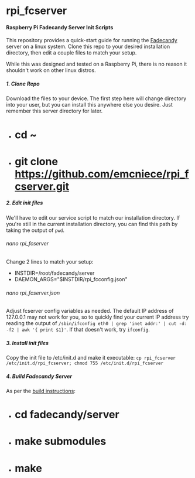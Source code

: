 rpi_fcserver
============

#### Raspberry Pi Fadecandy Server Init Scripts

This repository provides a quick-start guide for running the [Fadecandy](https://github.com/scanlime/fadecandy) server on a linux system. Clone this repo to your desired installation directory, then edit a couple files to match your setup.

While this was designed and tested on a Raspberry Pi, there is no reason it shouldn't work on other linux distros.

##### 1. Clone Repo

Download the files to your device. The first step here will change directory into your user, but you can install this anywhere else you desire. Just remember this server directory for later.

- # cd ~
- # git clone https://github.com/emcniece/rpi_fcserver.git


##### 2. Edit init files

We'll have to edit our service script to match our installation directory. If you're still in the current installation directory, you can find this path by taking the output of `pwd`.

###### nano rpi_fcserver

Change 2 lines to match your setup:
- INSTDIR=/root/fadecandy/server
- DAEMON_ARGS="$INSTDIR/rpi_fcconfig.json"

###### nano rpi_fcserver.json

Adjust fcserver config variables as needed. The default IP address of 127.0.0.1 may not work for you, so to quickly find your current IP address try reading the output of `/sbin/ifconfig eth0 | grep 'inet addr:' | cut -d: -f2 | awk '{ print $1}'`. If that doesn't work, try `ifconfig`.


##### 3. Install init files

Copy the init file to /etc/init.d and make it executable: `cp rpi_fcserver /etc/init.d/rpi_fcserver; chmod 755 /etc/init.d/rpi_fcserver`


##### 4. Build Fadecandy Server

As per the [build instructions](https://github.com/scanlime/fadecandy/tree/master/server):

- # cd fadecandy/server
- # make submodules
- # make

